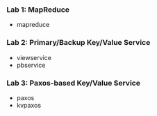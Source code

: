 ### Lab 1: MapReduce
- mapreduce

### Lab 2: Primary/Backup Key/Value Service
- viewservice
- pbservice

### Lab 3: Paxos-based Key/Value Service
- paxos
- kvpaxos
